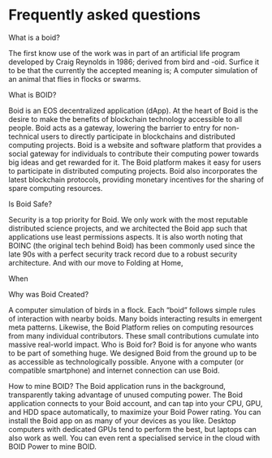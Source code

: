 # Frequently asked questions
What is a boid?

The first know use of the work was in part of an artificial life program developed by Craig Reynolds in 1986; derived from bird and -oid.
Surfice it to be that the currently the  accepted meaning is; A computer simulation of an animal that flies in flocks or swarms.

What is BOID?

Boid is an EOS decentralized application (dApp). At the heart of Boid is the desire to make the benefits of blockchain technology accessible to all people. Boid acts as a gateway, lowering the barrier to entry for non-technical users to directly participate in blockchains and distributed computing projects. Boid is a website and software platform that provides a social gateway for individuals to contribute their computing power towards big ideas and get rewarded for it. The Boid platform makes it easy for users to participate in distributed computing projects. Boid also incorporates the latest blockchain protocols, providing monetary incentives for the sharing of spare computing resources.

Is Boid Safe?

Security is a top priority for Boid. We only work with the most reputable distributed science projects, and we architected the Boid app such that applications use least permissions aspects. It is also worth noting that BOINC (the original tech behind Boid) has been commonly used since the late 90s with a perfect security track record due to a robust security architecture. And with our move to Folding at Home, 

When 

Why was Boid Created?

A computer simulation of birds in a flock. Each “boid” follows simple rules of interaction with nearby boids. Many boids interacting results in emergent meta patterns. Likewise, the Boid Platform relies on computing resources from many individual contributors. These small contributions cumulate into massive real-world impact. Who is Boid for? Boid is for anyone who wants to be part of something huge. We designed Boid from the ground up to be as accessible as technologically possible. Anyone with a computer (or compatible smartphone) and internet connection can use Boid. 


How to mine BOID?
The Boid application runs in the background, transparently taking advantage of unused computing power. The Boid application connects to your Boid account, and can tap into your CPU, GPU, and HDD space automatically, to maximize your Boid Power rating. You can install the Boid app on as many of your devices as you like. Desktop computers with dedicated GPUs tend to perform the best, but laptops can also work as well. You can even rent a specialised service in the cloud with BOID Power to mine BOID.

